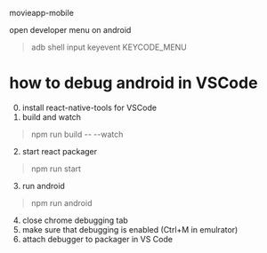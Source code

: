 movieapp-mobile

open developer menu on android
> adb shell input keyevent KEYCODE_MENU

# how to debug android in VSCode
0. install react-native-tools for VSCode
1. build and watch
> npm run build -- --watch
2. start react packager
> npm run start
3. run android
> npm run android
4. close chrome debugging tab
5. make sure that debugging is enabled (Ctrl+M in emulrator) 
5. attach debugger to packager in VS Code